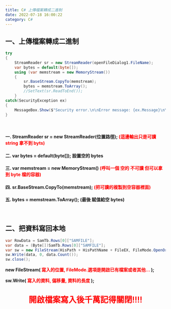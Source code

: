 ```yaml
---
title: C# 上傳檔案轉成二進制
date: 2022-07-18 16:00:22
category: C#
---
```


## 一、上傳檔案轉成二進制

```C#
try
{
	StreamReader sr = new StreamReader(openFileDialog1.FileName);
	var bytes = default(byte[]);
	using (var memstream = new MemoryStream())
	{
		sr.BaseStream.CopyTo(memstream);
		bytes = memstream.ToArray();
		//SetText(sr.ReadToEnd());
	}
catch(SecurityException ex)
{
	MessageBox.Show($"Security error.\n\nError message: {ex.Message}\n\n" + $"Details:\n\n{ex.StackTrace}");}
}
```

<br>

#### 一. StreamReader sr = new StreamReader(位置路徑); <span style="color:red"> (這邊輸出只是可讀 string 拿不到 byts) </span>

#### 二. var bytes = default(byte[]); 設置空的 bytes

#### 三. var memstream = new MemoryStream() <span style="color:red"> (呼叫一個 空的 不可讀 但可以拿到 byte 檔的容器) </span>

#### 四. sr.BaseStream.CopyTo(memstream); <span style="color:red"> (把可讀的複製到空容器裡面) </span>

#### 五. bytes = memstream.ToArray(); (最後 賦值給空 bytes)

<br>

## 二、把資料寫回本地

```C#
var RowData = SamTb.Rows[0]["SAMFILE"];
var data = (Byte[])SamTb.Rows[0]["SAMFILE"];
var sw = new FileStream(HisPath + HisPathName + FileEX, FileMode.OpenOrCreate);
sw.Write(data, 0, data.Count());
sw.close();
```

**new FileStream( <span style="color:red"> 寫入的位置, FileMode.選項是開啟已有檔案或者其他... </span> );**

**sw.Write( <span style="color:red"> 寫入的資料, 偏移量, 資料的長度 </span> );**

<br>

<div style="color:red; 
			text-align:center; 
			font-size:25px; 
			font-weight:600"
> 
	開啟檔案寫入後千萬記得關閉!!!!  
</div>


